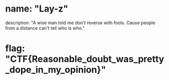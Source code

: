 # name: "Lay-z"

description: "A wise man told me don't reverse with fools. Cause people from a distance can't tell who is who."

# flag: "CTF{Reasonable_doubt_was_pretty_dope_in_my_opinion}"
